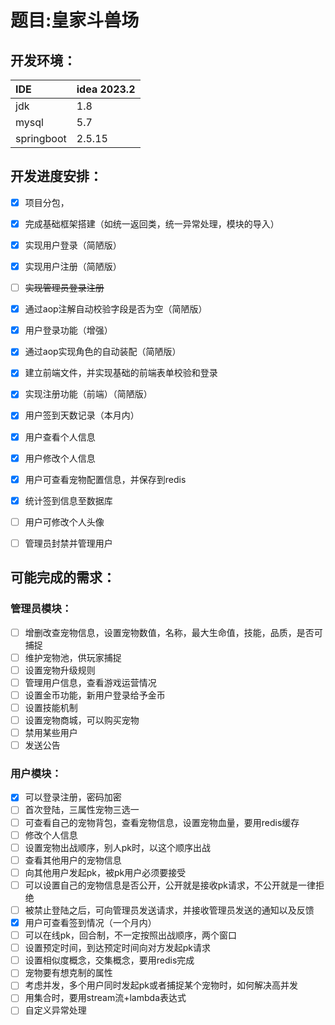 # 题目:皇家斗兽场



## 开发环境：

| IDE        | idea 2023.2 |
| :--------- | ----------- |
| jdk        | 1.8         |
| mysql      | 5.7         |
| springboot | 2.5.15      |



## 开发进度安排：

- [x] 项目分包，
- [x] 完成基础框架搭建（如统一返回类，统一异常处理，模块的导入）
- [x] 实现用户登录（简陋版）
- [x] 实现用户注册（简陋版）
- [ ] ~~实现管理员登录注册~~
- [x] 通过aop注解自动校验字段是否为空（简陋版）
- [x] 用户登录功能（增强）
- [x] 通过aop实现角色的自动装配（简陋版）
- [x] 建立前端文件，并实现基础的前端表单校验和登录
- [x] 实现注册功能（前端）（简陋版）
- [x] 用户签到天数记录（本月内）
- [x] 用户查看个人信息
- [x] 用户修改个人信息
- [x] 用户可查看宠物配置信息，并保存到redis
- [x] 统计签到信息至数据库
- [ ] 用户可修改个人头像
- [ ] 管理员封禁并管理用户





## 可能完成的需求：

### 管理员模块：

- [ ] 增删改查宠物信息，设置宠物数值，名称，最大生命值，技能，品质，是否可捕捉
- [ ] 维护宠物池，供玩家捕捉
- [ ] 设置宠物升级规则
- [ ] 管理用户信息，查看游戏运营情况
- [ ] 设置金币功能，新用户登录给予金币
- [ ] 设置技能机制
- [ ] 设置宠物商城，可以购买宠物
- [ ] 禁用某些用户
- [ ] 发送公告

### 用户模块：

- [x] 可以登录注册，密码加密
- [ ] 首次登陆，三属性宠物三选一
- [ ] 可查看自己的宠物背包，查看宠物信息，设置宠物血量，要用redis缓存
- [ ] 修改个人信息
- [ ] 设置宠物出战顺序，别人pk时，以这个顺序出战
- [ ] 查看其他用户的宠物信息
- [ ] 向其他用户发起pk，被pk用户必须要接受
- [ ] 可以设置自己的宠物信息是否公开，公开就是接收pk请求，不公开就是一律拒绝
- [ ] 被禁止登陆之后，可向管理员发送请求，并接收管理员发送的通知以及反馈
- [x] 用户可查看签到情况（一个月内）
- [ ] 可以在线pk，回合制，不一定按照出战顺序，两个窗口
- [ ] 设置预定时间，到达预定时间向对方发起pk请求
- [ ] 设置相似度概念，交集概念，要用redis完成
- [ ] 宠物要有想克制的属性
- [ ] 考虑并发，多个用户同时发起pk或者捕捉某个宠物时，如何解决高并发
- [ ] 用集合时，要用stream流+lambda表达式
- [ ] 自定义异常处理